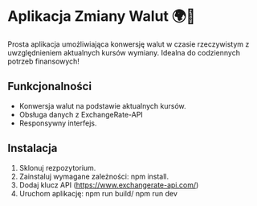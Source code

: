 # Aplikacja Zmiany Walut 🌍💱

Prosta aplikacja umożliwiająca konwersję walut w czasie rzeczywistym z uwzględnieniem aktualnych kursów wymiany. Idealna do codziennych potrzeb finansowych!

## Funkcjonalności

- Konwersja walut na podstawie aktualnych kursów.
- Obsługa danych z ExchangeRate-API
- Responsywny interfejs.

## Instalacja

1. Sklonuj rezpozytorium.
2. Zainstaluj wymagane zależności: npm install.
3. Dodaj klucz API (https://www.exchangerate-api.com/)
4. Uruchom aplikację: npm run build/ npm run dev
